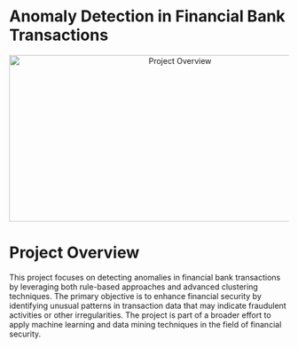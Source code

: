 # Anomaly Detection in Financial Bank Transactions

<div style="text-align: center;">
    <img src="https://developer-blogs.nvidia.com/wp-content/uploads/2021/03/featured_img_devblogs-494.png" alt="Project Overview" width="600" height="300">
</div>



# Project Overview
This project focuses on detecting anomalies in financial bank transactions by leveraging both rule-based approaches and advanced clustering techniques. The primary objective is to enhance financial security by identifying unusual patterns in transaction data that may indicate fraudulent activities or other irregularities. The project is part of a broader effort to apply machine learning and data mining techniques in the field of financial security.
